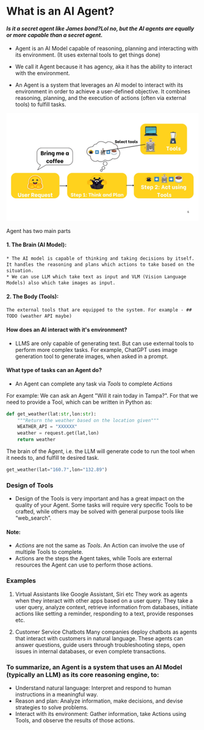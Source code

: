 # What is an AI Agent?

#### *Is it a secret agent like James bond?Lol no, but the AI agents are equally or more capable than a secret agent.*

* Agent is an AI Model capable of reasoning, planning and interacting with its environment.  (It uses external tools to get things done)
* We call it Agent because it has agency, aka it has the ability to interact with the environment.

* An Agent is a system that leverages an AI model to interact with its environment in order to achieve a user-defined objective. It combines reasoning, planning, and the execution of actions (often via external tools) to fulfill tasks.

![alt text](assets/agent_process.jpg)

Agent has two main parts
#### 1. The Brain (AI Model):
    * The AI model is capable of thinking and taking decisions by itself. It handles the reasoning and plans which actions to take based on the situation. 
    * We can use LLM which take text as input and VLM (Vision Language Models) also which take images as input. 
#### 2. The Body (Tools):
    The external tools that are equipped to the system. For example - ## TODO (weather API maybe)


#### How does an AI interact with it's environment?
* LLMS are only capable of generating text. But can use external tools to perform more complex tasks. For example, ChatGPT uses image generation tool to generate images, when asked in a prompt. 

#### What type of tasks can an Agent do?
* An Agent can complete any task via *Tools* to complete *Actions*

For example: We can ask an Agent "Will it rain today in Tampa?". For that we need to provide a Tool, which can be written in Python as:
```Python
def get_weather(lat:str,lon:str):
    """Return the weather based on the location given"""
    WEATHER_API = "XXXXXX"
    weather = request.get(lat,lon)
    return weather
```

The brain of the Agent, i.e. the LLM will generate code to run the tool when it needs to, and fulfill te desired task.
```Python
get_weather(lat="160.7",lon="132.89")
```

### Design of Tools

* Design of the Tools is very important and has a great impact on the quality of your Agent. Some tasks will require very specific Tools to be crafted, while others may be solved with general purpose tools like “web_search”.

#### Note: 
* *Actions* are not the same as *Tools*. An Action can involve the use of multiple Tools to complete. 
* Actions are the steps the Agent takes, while Tools are external resources the Agent can use to perform those actions.

### Examples

1. Virtual Assistants like Google Assistant, Siri etc
They work as agents when they interact with other apps based on a user query. They take a user query, analyze context, retrieve information from databases, initiate actions like setting a reminder, responding to a text, provide responses etc. 

2. Customer Service Chatbots
Many companies deploy chatbots as agents that interact with customers in natural language.
These agents can answer questions, guide users through troubleshooting steps, open issues in internal databases, or even complete transactions.

### To summarize, an Agent is a system that uses an AI Model (typically an LLM) as its core reasoning engine, to:

* Understand natural language: Interpret and respond to human instructions in a meaningful way.
* Reason and plan: Analyze information, make decisions, and devise strategies to solve problems. 
* Interact with its environment: Gather information, take Actions using Tools, and observe the results of those actions.